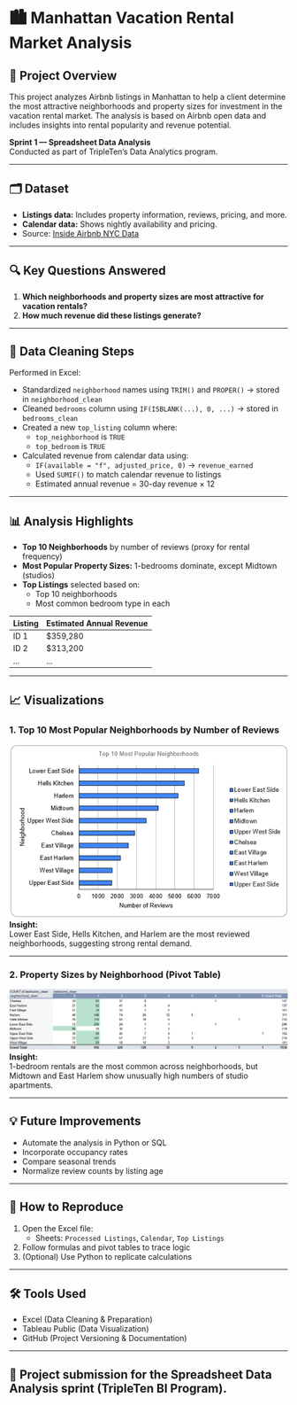 # 🏙️ Manhattan Vacation Rental Market Analysis

## 📌 Project Overview

This project analyzes Airbnb listings in Manhattan to help a client determine the most attractive neighborhoods and property sizes for investment in the vacation rental market. The analysis is based on Airbnb open data and includes insights into rental popularity and revenue potential.

**Sprint 1 — Spreadsheet Data Analysis**  
Conducted as part of TripleTen’s Data Analytics program.

---

## 🗂️ Dataset

- **Listings data:** Includes property information, reviews, pricing, and more.
- **Calendar data:** Shows nightly availability and pricing.
- Source: [Inside Airbnb NYC Data](http://insideairbnb.com/get-the-data.html)

---

## 🔍 Key Questions Answered

1. **Which neighborhoods and property sizes are most attractive for vacation rentals?**
2. **How much revenue did these listings generate?**

---

## 🧼 Data Cleaning Steps

Performed in Excel:
- Standardized `neighborhood` names using `TRIM()` and `PROPER()` → stored in `neighborhood_clean`
- Cleaned `bedrooms` column using `IF(ISBLANK(...), 0, ...)` → stored in `bedrooms_clean`
- Created a new `top_listing` column where:
  - `top_neighborhood` is `TRUE`
  - `top_bedroom` is `TRUE`
- Calculated revenue from calendar data using:
  - `IF(available = "f", adjusted_price, 0)` → `revenue_earned`
  - Used `SUMIF()` to match calendar revenue to listings
  - Estimated annual revenue = 30-day revenue × 12

---

## 📊 Analysis Highlights

- **Top 10 Neighborhoods** by number of reviews (proxy for rental frequency)
- **Most Popular Property Sizes:** 1-bedrooms dominate, except Midtown (studios)
- **Top Listings** selected based on:
  - Top 10 neighborhoods
  - Most common bedroom type in each

| Listing | Estimated Annual Revenue |
|---------|---------------------------|
| ID 1    | $359,280                  |
| ID 2    | $313,200                  |
| ...     | ...                       |

---

## 📈 Visualizations

### 1. Top 10 Most Popular Neighborhoods by Number of Reviews  
![Top 10 Neighborhoods](visualizations/most_popular_neighborhoods.png)  
**Insight:**  
Lower East Side, Hells Kitchen, and Harlem are the most reviewed neighborhoods, suggesting strong rental demand.

---

### 2. Property Sizes by Neighborhood (Pivot Table)  
![Bedrooms by Neighborhood](visualizations/most_popular_by_bedroom_spaces.png)  
**Insight:**  
1-bedroom rentals are the most common across neighborhoods, but Midtown and East Harlem show unusually high numbers of studio apartments.

---

## 💡 Future Improvements

- Automate the analysis in Python or SQL
- Incorporate occupancy rates
- Compare seasonal trends
- Normalize review counts by listing age

---

## 🧪 How to Reproduce

1. Open the Excel file:
   - Sheets: `Processed Listings`, `Calendar`, `Top Listings`
2. Follow formulas and pivot tables to trace logic
3. (Optional) Use Python to replicate calculations

---

## 🛠️ Tools Used

- Excel (Data Cleaning & Preparation)  
- Tableau Public (Data Visualization)  
- GitHub (Project Versioning & Documentation)

---

## 📘 Project submission for the Spreadsheet Data Analysis sprint (TripleTen BI Program).
